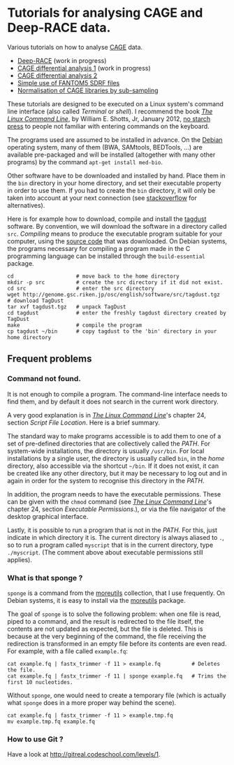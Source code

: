 Tutorials for analysing CAGE and Deep-RACE data.
================================================

Various tutorials on how to analyse
[CAGE](https://en.wikipedia.org/wiki/Cap_analysis_gene_expression) data.

 * [Deep-RACE](./Deep-RACE1/Deep-RACE1.md) (work in progress)
 * [CAGE differential analysis 1](./CAGE_differential_analysis1/analysis.md) (work in progress)
 * [CAGE differential analysis 2](./CAGE_differential_analysis2/analysis.md)
 * [Simple use of FANTOM5 SDRF files](./FANTOM5_SDRF_files/sdrf.md)
 * [Normalisation of CAGE libraries by sub-sampling](./CAGE_normalisation_by_subsampling/subsampling.md)

These tutorials are designed to be executed on a Linux system's command line
interface (also called _Terminal_ or _shell_).  I recommend the book _[The Linux
Command Line][]_, by William E. Shotts, Jr, January 2012, [no starch press][]
to people not familiar with entering commands on the keyboard.

[The Linux Command Line]: http://linuxcommand.org/tlcl.php "A Complete Introduction"
[no starch press]: http://nostarch.com/tlcl.htm "the finest in geek entertainment"

The programs used are assumed to be installed in advance.  On the
[Debian](http://www.debian.org) operating system, many of them (BWA, SAMtools,
BEDTools, ...) are available pre-packaged and will be installed (altogether
with many other programs) by the command `apt-get install med-bio`.

Other software have to be downloaded and installed by hand.  Place them in the
`bin` directory in your home directory, and set their executable property in
order to use them.  If you had to create the `bin` directory, it will only be
taken into account at your next connection (see
[stackoverflow](http://stackoverflow.com/questions/16366986/adding-bin-directory-in-your-path)
for alternatives).

Here is for example how to download, compile and install the
[tagdust](http://genome.gsc.riken.jp/osc/english/software/src/tagdust.tgz)
software.  By convention, we will download the software in a directory called
`src`.  _Compiling_ means to produce the executable program suitable for your
computer, using the [source code](https://en.wikipedia.org/wiki/Source_code)
that was downloaded.  On Debian systems, the programs necessary for compiling a
program made in the C programming language can be installed through the
`build-essential` package.

```
cd                    # move back to the home directory
mkdir -p src          # create the src directory if it did not exist.
cd src                # enter the src directory
wget http://genome.gsc.riken.jp/osc/english/software/src/tagdust.tgz   # download TagDust
tar xvf tagdust.tgz   # unpack TagDust
cd tagdust            # enter the freshly tagdust directory created by TagDust
make                  # compile the program
cp tagdust ~/bin      # copy tagdust to the 'bin' directory in your home directory
```

Frequent problems
-----------------

### Command not found.

It is not enough to compile a program.  The command-line interface needs to
find them, and by default it does not search in the current work directory.

A very good explanation is in _[The Linux Command Line][]_'s chapter 24,
section _Script File Location_.  Here is a brief summary.

The standard way to make programs accessible is to add them to one of a set of
pre-defined directories that are collectively called the _PATH_.  For
system-wide installations, the directory is usually `/usr/bin`.  For local
installations by a single user, the directory is usually called `bin`, in the
_home_ directory, also accessible via the shortcut `~/bin`.  If it does not exist,
it can be created like any other directory, but it may  be necessary to log out
and in again in order for the system to recognise this directory in the _PATH_.

In addition, the program needs to have the executable permissions.  These can
be given with the `chmod` command (see _[The Linux Command Line][]_'s chapter
24, section _Executable Permissions_.), or via the file navigator of the
desktop graphical interface.

Lastly, it is possible to run a program that is not in the _PATH_.  For this,
just indicate in which directory it is.  The current directory is always
aliased to `.`, so to run a program called `myscript` that is in the current
directory, type `./myscript`.  (The comment above about executable permissions
still applies).

### What is that sponge ?

`sponge` is a command from the [moreutils](http://joeyh.name/code/moreutils/)
collection, that I use frequently.  On Debian systems, it is easy to install
via the [moreutils](packages.debian.org/moreutils) package.

The goal of `sponge` is to solve the following problem: when one file is read,
piped to a command, and the result is redirected to the file itself, the
contents are not updated as expected, but the file is deleted.  This is because
at the very beginning of the command, the file receiving the redirection is
transformed in an empty file before its contents are even read.  For example,
with a file called `example.fq`:

```
cat example.fq | fastx_trimmer -f 11 > example.fq          # Deletes the file.
cat example.fq | fastx_trimmer -f 11 | sponge example.fq   # Trims the first 10 nucleotides.
```

Without `sponge`, one would need to create a temporary file (which is actually
what `sponge` does in a more proper way behind the scene).

```
cat example.fq | fastx_trimmer -f 11 > example.tmp.fq
mv example.tmp.fq example.fq
```
### How to use Git ?

Have a look at <http://gitreal.codeschool.com/levels/1>.
